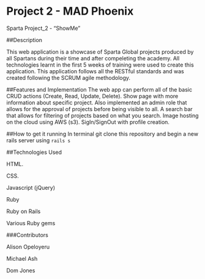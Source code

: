 # Project 2 - MAD Phoenix
Sparta Project_2 - “ShowMe” 

##Description 

This web application is a showcase of Sparta Global projects produced by all Spartans during their time and after compeleting the academy. All technologies learnt in the first 5 weeks of training were used to create this application. This application follows all the RESTful standards and was created following the SCRUM agile methodology. 

##Features and Implementation 
The web app can perform all of the basic CRUD actions (Create, Read, Update, Delete). 
Show page with more information about specific project.
Also implemented an admin role that allows for the approval of projects before being visible to all. 
A search bar that allows for filtering of projects based on what you search. 
Image hosting on the cloud using AWS (s3).
SigIn/SignOut with profile creation.


##How to get it running 
In terminal git clone this repository and begin a new rails server using ```rails s``` 


##Technologies Used

HTML. 
 
CSS. 

Javascript (jQuery) 

Ruby   

Ruby on Rails 

Various Ruby gems

###Contributors 

Alison Opeloyeru 

Michael Ash 
 
Dom Jones     